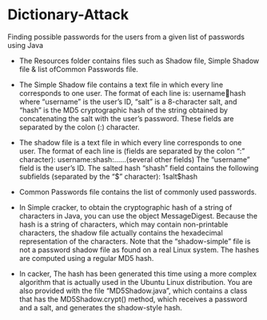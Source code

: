 # Dictionary-Attack
Finding possible passwords for the users from a given list of passwords using Java

- The Resources folder contains files such as Shadow file, Simple Shadow file & list ofCommon Passwords file.
- The Simple Shadow file contains  a text file  in which every line corresponds to one user. The format of each line is: 
username:salt:hash where “username” is the user’s ID, “salt” is a 8-character salt, and “hash” is the MD5 cryptographic hash of the 
string obtained by concatenating the salt with the user’s password. These fields are separated by the colon (:) 
character. 
- The shadow file is a text file  in which every line corresponds to 
one user. The format of each line is (fields are separated by the colon “:” character): username:shash:......(several other fields) 
The “username” field is the user’s ID. The salted hash “shash” field contains the following subfields (separated 
by the “$” character): 
$1$salt$hash 
- Common Passwords file contains the list of commonly used passwords.

- In Simple cracker, to obtain the cryptographic hash of a string of characters in Java, you can use the object 
MessageDigest. Because the hash is a string of characters, which may contain non-printable characters, the 
shadow file actually contains the hexadecimal representation of the characters. Note that the “shadow-simple” file is not a password shadow file as found on a real Linux system. The hashes are computed using a regular MD5 hash.

- In cacker, The hash has been generated this time using a more complex algorithm that is actually used in the 
Ubuntu Linux distribution. You are also provided with the file “MD5Shadow.java”, which contains a class that 
has the MD5Shadow.crypt() method, which receives a password and a salt, and generates the shadow-style 
hash. 
